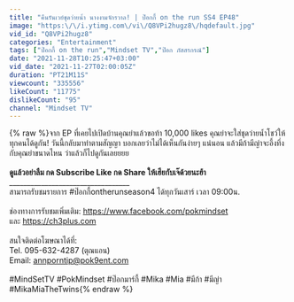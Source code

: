 ```yaml
---
title: "คืนรันเวย์ชุดว่ายน้ำ นางงามจักรวาล! | ป๊อกกี้ on the run SS4 EP48"
image: "https:\/\/i.ytimg.com\/vi\/Q8VPi2hugz8\/hqdefault.jpg"
vid_id: "Q8VPi2hugz8"
categories: "Entertainment"
tags: ["ป๊อกกี้ on the run","Mindset TV","ป๊อก ภัสสรกรณ์"]
date: "2021-11-28T10:25:47+03:00"
vid_date: "2021-11-27T02:00:05Z"
duration: "PT21M11S"
viewcount: "335556"
likeCount: "11775"
dislikeCount: "95"
channel: "Mindset TV"
---
```

{% raw %}จาก EP ที่เคยไปเปิดบ้านคุณย่าแล้วขอท้า 10,000 likes คุณย่าจะใส่ชุดว่ายน้ำโชว์ให้ทุกคนได้ดูกัน! วันนี้กลับมาทำตามสัญญา บอกเลยว่าไม่ได้เห็นกันง่ายๆ แน่นอน แล้วมีก้ามีญ่าจะอึ้งทึ่งกับคุณย่าขนาดไหน ว่าแล้วก็ไปดูกันเลยยยย<br /><br />**ดูแล้วอย่าลืม กด Subscribe Like กด Share ให้เฮียกับเจ๊ด้วยนะฮ้า**<br />__________________________________<br />สามารถรับชมรายการ #ป๊อกกี้ontherunseason4 ได้ทุกวันเสาร์ เวลา 09:00​​​ น.<br /><br />ช่องทางการรับชมเพิ่มเติม: <a rel="nofollow" target="blank" href="https://www.facebook.com/pokmindset​​​">https://www.facebook.com/pokmindset​​​</a><br />และ <a rel="nofollow" target="blank" href="https://ch3plus.com">https://ch3plus.com</a><br /><br />สนใจติดต่อโฆษณาได้ที่:<br />Tel. 095-632-4287 (ตุณแอน)<br />Email: annporntip@pok9ent.com<br /><br />#MindSetTV #PokMindset​ #ป๊อกมาร์กี้​ #Mika​ #Mia​ #มีก้า​ #มีญ่า​ #MikaMiaTheTwins{% endraw %}
